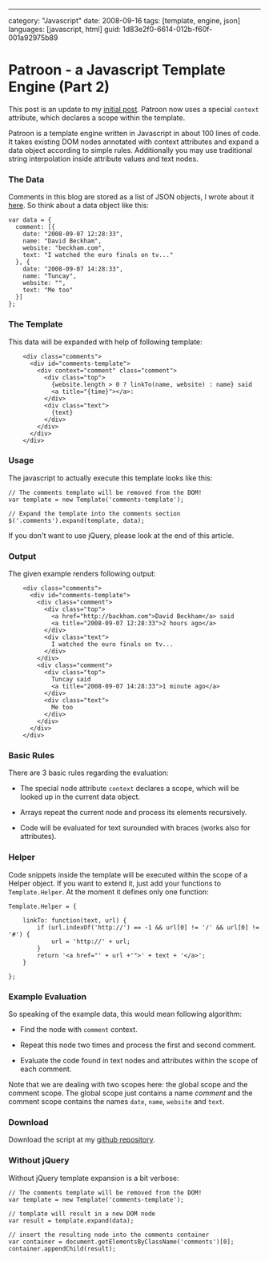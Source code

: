 --- 
category: "Javascript"
date: 2008-09-16
tags: [template, engine, json]
languages: [javascript, html]
guid: 1d83e2f0-6614-012b-f60f-001a92975b89

Patroon - a Javascript Template Engine (Part 2)
===============================================

This post is an update to my [initial post][3]. Patroon now uses a
special `context` attribute, which declares a scope within the
template.

Patroon is a template engine written in Javascript in about 100 lines
of code. It takes existing DOM nodes annotated with context attributes
and expand a data object according to simple rules. Additionally you
may use traditional string interpolation inside attribute values and
text nodes.

### The Data

Comments in this blog are stored as a list of JSON objects, I wrote
about it [here][1]. So think about a data object like this:

    var data = { 
      comment: [{
        date: "2008-09-07 12:28:33", 
        name: "David Beckham",
        website: "beckham.com",
        text: "I watched the euro finals on tv..." 
      }, { 
        date: "2008-09-07 14:28:33", 
        name: "Tuncay",
        website: "",
        text: "Me too"
      }]
    };
    

### The Template

This data will be expanded with help of following template:

        <div class="comments">  
          <div id="comments-template">
            <div context="comment" class="comment">
              <div class="top">
                {website.length > 0 ? linkTo(name, website) : name} said
                <a title="{time}"></a>:
              </div>
              <div class="text">
                {text}
              </div>
            </div>   
          </div>
        </div>


### Usage

The javascript to actually execute this template looks like this:

    // The comments template will be removed from the DOM!
    var template = new Template('comments-template');
    
    // Expand the template into the comments section
    $('.comments').expand(template, data);


If you don't want to use jQuery, please look at the end of this article.


### Output

The given example renders following output:

        <div class="comments">  
          <div id="comments-template">
            <div class="comment">
              <div class="top">
                <a href="http://backham.com">David Beckham</a> said
                <a title="2008-09-07 12:28:33">2 hours ago</a>
              </div>
              <div class="text">
                I watched the euro finals on tv...
              </div>
            </div>   
            <div class="comment">
              <div class="top">
                Tuncay said
                <a title="2008-09-07 14:28:33">1 minute ago</a>
              </div>
              <div class="text">
                Me too
              </div>
            </div>   
          </div>
        </div>        

### Basic Rules

There are 3 basic rules regarding the evaluation:

* The special node attribute `context` declares a scope, which will be
  looked up in the current data object.

* Arrays repeat the current node and process its elements recursively.

* Code will be evaluated for text surounded with braces (works also
  for attributes).

### Helper

Code snippets inside the template will be executed within the scope of
a Helper object. If you want to extend it, just add your functions to
`Template.Helper`. At the moment it defines only one function:

    Template.Helper = {
     
        linkTo: function(text, url) {
            if (url.indexOf('http://') == -1 && url[0] != '/' && url[0] != '#') {
                url = 'http://' + url;
            }
            return '<a href="' + url +'">' + text + '</a>';
        }
     
    };


### Example Evaluation

So speaking of the example data, this would mean following algorithm:

* Find the node with `comment` context.

* Repeat this node two times and process the first and second comment.

* Evaluate the code found in text nodes and attributes within the
  scope of each comment.

Note that we are dealing with two scopes here: the global scope and
the comment scope. The global scope just contains a name *comment* and
the comment scope contains the names `date`, `name`, `website` and
`text`.

### Download

Download the script at my [github repository][2].

 [1]: commenting-system-with-lightweight-json-store.html
 [2]: http://github.com/georgi/patroon/tree/master
 [3]: http://www.matthias-georgi.de/2008/9/patroon-a-javascript-template-engine.html


### Without jQuery

Without jQuery template expansion is a bit verbose:

    // The comments template will be removed from the DOM!
    var template = new Template('comments-template');
    
    // template will result in a new DOM node
    var result = template.expand(data);
    
    // insert the resulting node into the comments container
    var container = document.getElementsByClassName('comments')[0];
    container.appendChild(result);



